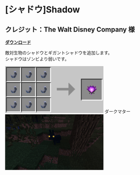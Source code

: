 # [シャドウ]Shadow
## クレジット：The Walt Disney Company 様

[**ダウンロード**](https://github.com/eyeq/mod-1.11.2-Shadow/releases/download/1.0/1.11.2-Shadow-1.0.jar)

敵対生物のシャドウとギガントシャドウを追加します。  
シャドウはゾンビより弱いです。  

<img src="https://github.com/eyeq/mod-1.11.2-Shadow/blob/master/screenshots/%E3%83%80%E3%83%BC%E3%82%AF%E3%83%9E%E3%82%BF%E3%83%BC(Dark%20Matter).png" width="320px">  
ダークマター


<img src="https://github.com/eyeq/mod-1.11.2-Shadow/blob/master/screenshots/Shadow.png" width="320px">  

